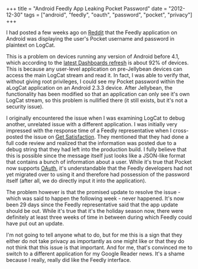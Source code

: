 +++
title = "Android Feedly App Leaking Pocket Password"
date = "2012-12-30"
tags = ["android", "feedly", "oauth", "password", "pocket", "privacy"]
+++

I had posted a few weeks ago on [Reddit][1] that the Feedly application on
Android was displaying the user's Pocket username and password in
plaintext on LogCat.

This is a problem on devices running any version of Android before 4.1, which
according to the [latest Dashboards refresh][2] is about 92% of devices. This is
because any user-level application on pre-Jellybean devices can access the main
LogCat stream and read it. In fact, I was able to verify that, without giving
root privileges, I could see my Pocket password within the aLogCat application
on an Android 2.3.3 device. After Jellybean, the functionality has been modified
so that an application can only see it's own LogCat stream, so this
problem is nullified there (it still exists, but it's not a security
issue).

I originally encountered the issue when I was examining LogCat to debug another,
unrelated issue with a different application. I was initially very impressed
with the response time of a Feedly representative when I cross-posted the issue
on [Get Satisfaction][3]. They mentioned that they had done a full code review
and realized that the information was posted due to a debug string that they had
left into the production build. I fully believe that this is possible since the
message itself just looks like a JSON-like format that contains a bunch of
information about a user. While it's true that Pocket now supports
[OAuth][4], it's understandable that the Feedly developers had not yet
migrated over to using it and therefore had possession of the password itself
(after all, we do directly input it into the application).

The problem however is that the promised update to resolve the issue - which was
said to happen the following week - never happened. It's now been 29 days since
the Feedly representative said that the app update should be out. While it's
true that it's the holiday season now, there were definitely at least three
weeks of time in between during which Feedly could have put out an update.

I'm not going to tell anyone what to do, but for me this is a sign that
they either do not take privacy as importantly as one might like or that they do
not think that this issue is that important. And for me, that's convinced
me to switch to a different application for my Google Reader news. It's a
shame because I really, really did like the Feedly interface.

 [1]: http://www.reddit.com/r/Android/comments/1427nm/fyi_feedly_app_displays_pocket_password_in/
 [2]: http://developer.android.com/about/dashboards/index.html
 [3]: https://getsatisfaction.com/feedly/topics/android_application_displays_pocket_password_in_plaintext_on_logcat?rfm=1
 [4]: http://getpocket.com/developer/docs/migrating-accounts
